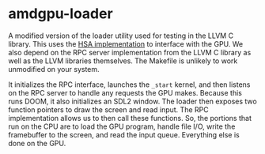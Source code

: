# amdgpu-loader

A modified version of the loader utility used for testing in the LLVM C library.
This uses the [HSA implementation](https://github.com/ROCm/ROCR-Runtime) to
interface with the GPU. We also depend on the RPC server implementation from the
LLVM C library as well as the LLVM libraries themselves. The Makefile is
unlikely to work unmodified on your system.

It initializes the RPC interface, launches the `_start` kernel, and then listens
on the RPC server to handle any requests the GPU makes. Because this runs DOOM,
it also initializes an SDL2 window. The loader then exposes two function
pointers to draw the screen and read input. The RPC implementation allows us to
then call these functions. So, the portions that run on the CPU are to load the
GPU program, handle file I/O, write the framebuffer to the screen, and read the
input queue. Everything else is done on the GPU.
